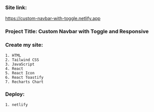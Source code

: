 ### Site link: 
https://custom-navbar-with-toggle.netlify.app

### Project Title: Custom Navbar with Toggle and Responsive

### Create my site:
    1. HTML
    2. Tailwind CSS
    3. JavaScript
    4. React
    5. React Icon
    6. React Toastify
    7. Recharts Chart

### Deploy:
    1. netlify
